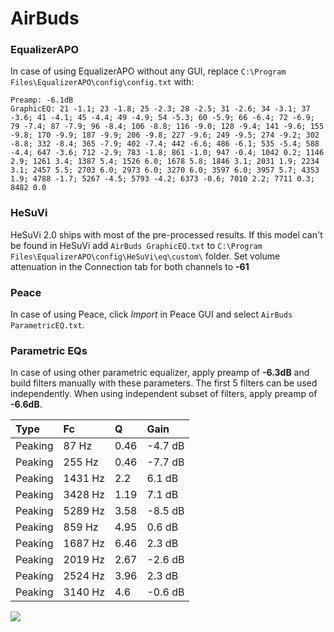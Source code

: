 # AirBuds

### EqualizerAPO
In case of using EqualizerAPO without any GUI, replace `C:\Program Files\EqualizerAPO\config\config.txt`
with:
```
Preamp: -6.1dB
GraphicEQ: 21 -1.1; 23 -1.8; 25 -2.3; 28 -2.5; 31 -2.6; 34 -3.1; 37 -3.6; 41 -4.1; 45 -4.4; 49 -4.9; 54 -5.3; 60 -5.9; 66 -6.4; 72 -6.9; 79 -7.4; 87 -7.9; 96 -8.4; 106 -8.8; 116 -9.0; 128 -9.4; 141 -9.6; 155 -9.8; 170 -9.9; 187 -9.9; 206 -9.8; 227 -9.6; 249 -9.5; 274 -9.2; 302 -8.8; 332 -8.4; 365 -7.9; 402 -7.4; 442 -6.6; 486 -6.1; 535 -5.4; 588 -4.4; 647 -3.6; 712 -2.9; 783 -1.8; 861 -1.0; 947 -0.4; 1042 0.2; 1146 2.9; 1261 3.4; 1387 5.4; 1526 6.0; 1678 5.8; 1846 3.1; 2031 1.9; 2234 3.1; 2457 5.5; 2703 6.0; 2973 6.0; 3270 6.0; 3597 6.0; 3957 5.7; 4353 1.9; 4788 -1.7; 5267 -4.5; 5793 -4.2; 6373 -0.6; 7010 2.2; 7711 0.3; 8482 0.0
```

### HeSuVi
HeSuVi 2.0 ships with most of the pre-processed results. If this model can't be found in HeSuVi add
`AirBuds GraphicEQ.txt` to `C:\Program Files\EqualizerAPO\config\HeSuVi\eq\custom\` folder.
Set volume attenuation in the Connection tab for both channels to **-61**

### Peace
In case of using Peace, click *Import* in Peace GUI and select `AirBuds ParametricEQ.txt`.

### Parametric EQs
In case of using other parametric equalizer, apply preamp of **-6.3dB** and build filters manually
with these parameters. The first 5 filters can be used independently.
When using independent subset of filters, apply preamp of **-6.6dB**.

| Type    | Fc      |    Q | Gain    |
|:--------|:--------|:-----|:--------|
| Peaking | 87 Hz   | 0.46 | -4.7 dB |
| Peaking | 255 Hz  | 0.46 | -7.7 dB |
| Peaking | 1431 Hz | 2.2  | 6.1 dB  |
| Peaking | 3428 Hz | 1.19 | 7.1 dB  |
| Peaking | 5289 Hz | 3.58 | -8.5 dB |
| Peaking | 859 Hz  | 4.95 | 0.6 dB  |
| Peaking | 1687 Hz | 6.46 | 2.3 dB  |
| Peaking | 2019 Hz | 2.67 | -2.6 dB |
| Peaking | 2524 Hz | 3.96 | 2.3 dB  |
| Peaking | 3140 Hz | 4.6  | -0.6 dB |

![](https://raw.githubusercontent.com/jaakkopasanen/AutoEq/master/results/innerfidelity/sbaf-serious/AirBuds/AirBuds.png)